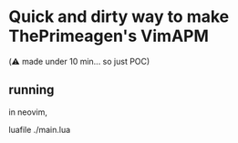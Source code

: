 
# Quick and dirty way to make ThePrimeagen's VimAPM

(⚠️  made under 10 min... so just POC)

## running

in neovim,

luafile ./main.lua


